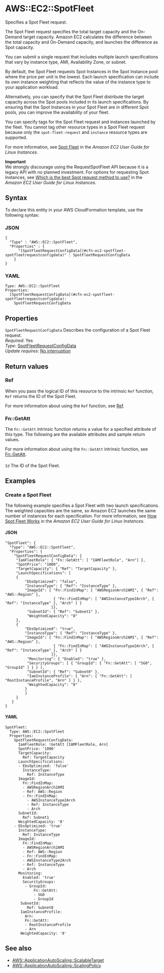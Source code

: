 # AWS::EC2::SpotFleet<a name="aws-resource-ec2-spotfleet"></a>

Specifies a Spot Fleet request\.

The Spot Fleet request specifies the total target capacity and the On\-Demand target capacity\. Amazon EC2 calculates the difference between the total capacity and On\-Demand capacity, and launches the difference as Spot capacity\.

You can submit a single request that includes multiple launch specifications that vary by instance type, AMI, Availability Zone, or subnet\.

By default, the Spot Fleet requests Spot Instances in the Spot Instance pool where the price per unit is the lowest\. Each launch specification can include its own instance weighting that reflects the value of the instance type to your application workload\.

Alternatively, you can specify that the Spot Fleet distribute the target capacity across the Spot pools included in its launch specifications\. By ensuring that the Spot Instances in your Spot Fleet are in different Spot pools, you can improve the availability of your fleet\.

You can specify tags for the Spot Fleet request and instances launched by the fleet\. You cannot tag other resource types in a Spot Fleet request because only the `spot-fleet-request` and `instance` resource types are supported\.

For more information, see [Spot Fleet](https://docs.aws.amazon.com/AWSEC2/latest/UserGuide/spot-fleet.html) in the _Amazon EC2 User Guide for Linux Instances_\.

**Important**  
We strongly discourage using the RequestSpotFleet API because it is a legacy API with no planned investment\. For options for requesting Spot Instances, see [Which is the best Spot request method to use?](https://docs.aws.amazon.com/AWSEC2/latest/UserGuide/spot-best-practices.html#which-spot-request-method-to-use) in the _Amazon EC2 User Guide for Linux Instances_\.

## Syntax<a name="aws-resource-ec2-spotfleet-syntax"></a>

To declare this entity in your AWS CloudFormation template, use the following syntax:

### JSON<a name="aws-resource-ec2-spotfleet-syntax.json"></a>

```
{
  "Type" : "AWS::EC2::SpotFleet",
  "Properties" : {
      "[SpotFleetRequestConfigData](#cfn-ec2-spotfleet-spotfleetrequestconfigdata)" : SpotFleetRequestConfigData
    }
}
```

### YAML<a name="aws-resource-ec2-spotfleet-syntax.yaml"></a>

```
Type: AWS::EC2::SpotFleet
Properties:
  [SpotFleetRequestConfigData](#cfn-ec2-spotfleet-spotfleetrequestconfigdata):
    SpotFleetRequestConfigData
```

## Properties<a name="aws-resource-ec2-spotfleet-properties"></a>

`SpotFleetRequestConfigData` <a name="cfn-ec2-spotfleet-spotfleetrequestconfigdata"></a>
Describes the configuration of a Spot Fleet request\.  
_Required_: Yes  
_Type_: [SpotFleetRequestConfigData](aws-properties-ec2-spotfleet-spotfleetrequestconfigdata.md)  
_Update requires_: [No interruption](https://docs.aws.amazon.com/AWSCloudFormation/latest/UserGuide/using-cfn-updating-stacks-update-behaviors.html#update-no-interrupt)

## Return values<a name="aws-resource-ec2-spotfleet-return-values"></a>

### Ref<a name="aws-resource-ec2-spotfleet-return-values-ref"></a>

When you pass the logical ID of this resource to the intrinsic `Ref` function, `Ref` returns the ID of the Spot Fleet\.

For more information about using the `Ref` function, see [Ref](https://docs.aws.amazon.com/AWSCloudFormation/latest/UserGuide/intrinsic-function-reference-ref.html)\.

### Fn::GetAtt<a name="aws-resource-ec2-spotfleet-return-values-fn--getatt"></a>

The `Fn::GetAtt` intrinsic function returns a value for a specified attribute of this type\. The following are the available attributes and sample return values\.

For more information about using the `Fn::GetAtt` intrinsic function, see [Fn::GetAtt](https://docs.aws.amazon.com/AWSCloudFormation/latest/UserGuide/intrinsic-function-reference-getatt.html)\.

#### <a name="aws-resource-ec2-spotfleet-return-values-fn--getatt-fn--getatt"></a>

`Id` <a name="Id-fn::getatt"></a>
The ID of the Spot Fleet\.

## Examples<a name="aws-resource-ec2-spotfleet--examples"></a>

### Create a Spot Fleet<a name="aws-resource-ec2-spotfleet--examples--Create_a_Spot_Fleet"></a>

The following example specifies a Spot Fleet with two launch specifications\. The weighted capacities are the same, so Amazon EC2 launches the same number of instances for each specification\. For more information, see [How Spot Fleet Works](https://docs.aws.amazon.com/AWSEC2/latest/UserGuide/spot-fleet.html) in the _Amazon EC2 User Guide for Linux Instances_\.

#### JSON<a name="aws-resource-ec2-spotfleet--examples--Create_a_Spot_Fleet--json"></a>

```
"SpotFleet": {
  "Type": "AWS::EC2::SpotFleet",
  "Properties": {
    "SpotFleetRequestConfigData": {
     "IamFleetRole": { "Fn::GetAtt": [ "IAMFleetRole", "Arn"] },
     "SpotPrice": "1000",
     "TargetCapacity": { "Ref": "TargetCapacity" },
     "LaunchSpecifications": [
     {
         "EbsOptimized": "false",
         "InstanceType": { "Ref": "InstanceType" },
         "ImageId": { "Fn::FindInMap": [ "AWSRegionArch2AMI", { "Ref": "AWS::Region" },
                      { "Fn::FindInMap": [ "AWSInstanceType2Arch", { "Ref": "InstanceType" }, "Arch" ] }
                     ]},
          "SubnetId": { "Ref": "Subnet1" },
          "WeightedCapacity": "8"
     },
     {
         "EbsOptimized": "true",
         "InstanceType": { "Ref": "InstanceType" },
         "ImageId": { "Fn::FindInMap": [ "AWSRegionArch2AMI", { "Ref": "AWS::Region" },
                      { "Fn::FindInMap": [ "AWSInstanceType2Arch", { "Ref": "InstanceType" }, "Arch" ] }
                     ]},
          "Monitoring": { "Enabled": "true" },
          "SecurityGroups": [ { "GroupId": { "Fn::GetAtt": [ "SG0", "GroupId" ] } } ],
          "SubnetId": { "Ref": "Subnet0" },
          "IamInstanceProfile": { "Arn": { "Fn::GetAtt": [ "RootInstanceProfile", "Arn" ] } },
          "WeightedCapacity": "8"
         }
         ]
     }
   }
}
```

#### YAML<a name="aws-resource-ec2-spotfleet--examples--Create_a_Spot_Fleet--yaml"></a>

```
SpotFleet:
  Type: AWS::EC2::SpotFleet
  Properties:
    SpotFleetRequestConfigData:
      IamFleetRole: !GetAtt [IAMFleetRole, Arn]
      SpotPrice: '1000'
      TargetCapacity:
        Ref: TargetCapacity
      LaunchSpecifications:
      - EbsOptimized: 'false'
        InstanceType:
          Ref: InstanceType
      ImageId:
        Fn::FindInMap:
        - AWSRegionArch2AMI
        - Ref: AWS::Region
        - Fn::FindInMap:
          - AWSInstanceType2Arch
          - Ref: InstanceType
          - Arch
      SubnetId:
        Ref: Subnet1
      WeightedCapacity: '8'
    - EbsOptimized: 'true'
      InstanceType:
        Ref: InstanceType
      ImageId:
        Fn::FindInMap:
        - AWSRegionArch2AMI
        - Ref: AWS::Region
        - Fn::FindInMap:
        - AWSInstanceType2Arch
        - Ref: InstanceType
        - Arch
      Monitoring:
        Enabled: 'true'
        SecurityGroups:
         - GroupId:
             Fn::GetAtt:
             - SG0
             - GroupId
       SubnetId:
          Ref: Subnet0
       IamInstanceProfile:
         Arn:
         Fn::GetAtt:
         - RootInstanceProfile
         - Arn
       WeightedCapacity: '8'
```

## See also<a name="aws-resource-ec2-spotfleet--seealso"></a>

- [AWS::ApplicationAutoScaling::ScalableTarget](https://docs.aws.amazon.com/AWSCloudFormation/latest/UserGuide/aws-resource-applicationautoscaling-scalabletarget.html)
- [AWS::ApplicationAutoScaling::ScalingPolicy](https://docs.aws.amazon.com/AWSCloudFormation/latest/UserGuide/aws-resource-applicationautoscaling-scalingpolicy.html)
